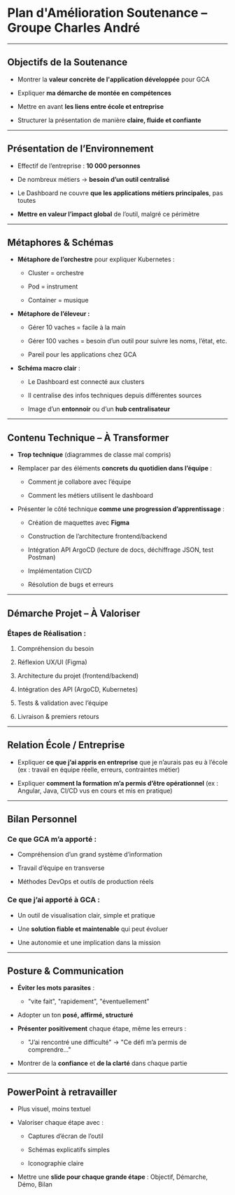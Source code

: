 

# Plan d'Amélioration Soutenance – Groupe Charles André

---

## Objectifs de la Soutenance

- Montrer la **valeur concrète de l'application développée** pour GCA
    
- Expliquer **ma démarche de montée en compétences**
    
- Mettre en avant **les liens entre école et entreprise**
    
- Structurer la présentation de manière **claire, fluide et confiante**
    

---

## Présentation de l’Environnement

- Effectif de l’entreprise : **10 000 personnes**
    
- De nombreux métiers → **besoin d’un outil centralisé**
    
- Le Dashboard ne couvre **que les applications métiers principales**, pas toutes
    
- **Mettre en valeur l’impact global** de l’outil, malgré ce périmètre
    

---

## Métaphores & Schémas

- **Métaphore de l’orchestre** pour expliquer Kubernetes :
    
    - Cluster = orchestre
        
    - Pod = instrument
        
    - Container = musique
        
- **Métaphore de l’éleveur :**
    
    - Gérer 10 vaches = facile à la main
        
    - Gérer 100 vaches = besoin d’un outil pour suivre les noms, l’état, etc.
        
    - Pareil pour les applications chez GCA
        
-  **Schéma macro clair** :
    
    - Le Dashboard est connecté aux clusters
        
    - Il centralise des infos techniques depuis différentes sources
        
    - Image d’un **entonnoir** ou d’un **hub centralisateur**
        

---

##  Contenu Technique – À Transformer

-  **Trop technique** (diagrammes de classe mal compris)
    
-  Remplacer par des éléments **concrets du quotidien dans l’équipe** :
    
    - Comment je collabore avec l’équipe
        
    - Comment les métiers utilisent le dashboard
        
- Présenter le côté technique **comme une progression d’apprentissage** :
    
    - Création de maquettes avec **Figma**
        
    - Construction de l’architecture frontend/backend
        
    - Intégration API ArgoCD (lecture de docs, déchiffrage JSON, test Postman)
        
    - Implémentation CI/CD
        
    - Résolution de bugs et erreurs
        

---

## Démarche Projet – À Valoriser

### Étapes de Réalisation :

1. Compréhension du besoin
    
2. Réflexion UX/UI (Figma)
    
3. Architecture du projet (frontend/backend)
    
4. Intégration des API (ArgoCD, Kubernetes)
    
5. Tests & validation avec l’équipe
    
6. Livraison & premiers retours
    

---

## Relation École / Entreprise

- Expliquer **ce que j’ai appris en entreprise** que je n’aurais pas eu à l’école (ex : travail en équipe réelle, erreurs, contraintes métier)
    
- Expliquer **comment la formation m’a permis d’être opérationnel** (ex : Angular, Java, CI/CD vus en cours et mis en pratique)
    

---

## Bilan Personnel

### Ce que **GCA m’a apporté** :

- Compréhension d’un grand système d’information
    
- Travail d’équipe en transverse
    
- Méthodes DevOps et outils de production réels
    

### Ce que **j’ai apporté à GCA** :

- Un outil de visualisation clair, simple et pratique
    
- Une **solution fiable et maintenable** qui peut évoluer
    
- Une autonomie et une implication dans la mission
    

---

## Posture & Communication

-  **Éviter les mots parasites** :
    
    - "vite fait", "rapidement", "éventuellement"
        
-  Adopter un ton **posé, affirmé, structuré**
    
-  **Présenter positivement** chaque étape, même les erreurs :
    
    - "J’ai rencontré une difficulté" → "Ce défi m’a permis de comprendre…"
        
-  Montrer de la **confiance** et **de la clarté** dans chaque partie
    

---

##  PowerPoint à retravailler

- Plus visuel, moins textuel
    
- Valoriser chaque étape avec :
    
    - Captures d’écran de l’outil
        
    - Schémas explicatifs simples
        
    - Iconographie claire
        
- Mettre une **slide pour chaque grande étape** : Objectif, Démarche, Démo, Bilan
    
